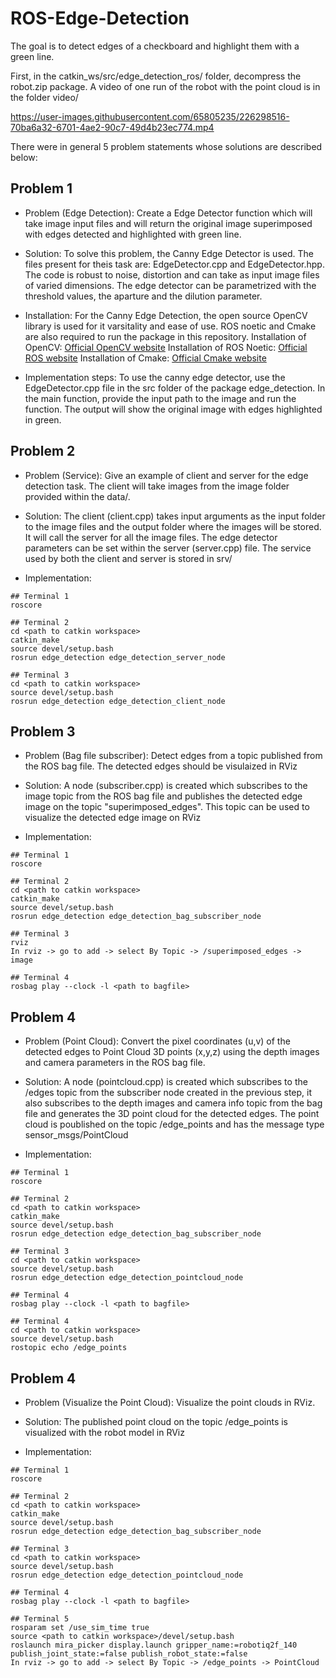# ROS-Edge-Detection

The goal is to detect edges of a checkboard and highlight them with a green line.

First, in the catkin_ws/src/edge_detection_ros/ folder, decompress the robot.zip package. A video of one run of the robot with the point cloud is in the folder video/



https://user-images.githubusercontent.com/65805235/226298516-70ba6a32-6701-4ae2-90c7-49d4b23ec774.mp4




There were in general 5 problem statements whose solutions are described below:

## Problem 1
* Problem (Edge Detection):
Create a Edge Detector function which will take image input files and will return the original image superimposed with edges detected and highlighted with green line.

* Solution:
To solve this problem, the Canny Edge Detector is used. The files present for theis task are: EdgeDetector.cpp and EdgeDetector.hpp. The code is robust to noise, distortion and can take as input image files of varied dimensions. The edge detector can be parametrized with the threshold values, the aparture and the dilution parameter.

* Installation:
For the Canny Edge Detection, the open source OpenCV library is used for it varsitality and ease of use. ROS noetic and Cmake are also required to run the package in this repository.
Installation of OpenCV: [Official OpenCV website](https://opencv.org/)
Installation of ROS Noetic: [Official ROS website](http://wiki.ros.org/noetic/Installation)
Installation of Cmake: [Official Cmake website](https://cmake.org/install/)

* Implementation steps:
To use the canny edge detector, use the EdgeDetector.cpp file in the src folder of the package edge_detection. In the main function, provide the input path to the image and run the function. The output will show the original image with edges highlighted in green.

## Problem 2
* Problem (Service):
Give an example of client and server for the edge detection task. The client will take images from the image folder provided within the data/.

* Solution:
The client (client.cpp) takes input arguments as the input folder to the image files and the output folder where the images will be stored. It will call the server for all the image files. The edge detector parameters can be set within the server (server.cpp) file. The service used by both the client and server is stored in srv/

* Implementation:
```
## Terminal 1
roscore

## Terminal 2
cd <path to catkin workspace>
catkin_make
source devel/setup.bash
rosrun edge_detection edge_detection_server_node

## Terminal 3
cd <path to catkin workspace>
source devel/setup.bash
rosrun edge_detection edge_detection_client_node
```

## Problem 3
* Problem (Bag file subscriber):
Detect edges from a topic published from the ROS bag file. The detected edges should be visulaized in RViz

* Solution:
A node (subscriber.cpp) is created which subscribes to the image topic from the ROS bag file and publishes the detected edge image on the topic "superimposed_edges". This topic can be used to visualize the detected edge image on RViz

* Implementation:
```
## Terminal 1
roscore

## Terminal 2
cd <path to catkin workspace>
catkin_make
source devel/setup.bash
rosrun edge_detection edge_detection_bag_subscriber_node

## Terminal 3
rviz
In rviz -> go to add -> select By Topic -> /superimposed_edges -> image 

## Terminal 4
rosbag play --clock -l <path to bagfile>
```

## Problem 4
* Problem (Point Cloud):
Convert the pixel coordinates (u,v) of the detected edges to Point Cloud 3D points (x,y,z) using the depth images and camera parameters in the ROS bag file.

* Solution:
A node (pointcloud.cpp) is created which subscribes to the /edges topic from the subscriber node created in the previous step, it also subscribes to the depth images and camera info topic from the bag file and generates the 3D point cloud for the detected edges. The point cloud is poublished on the topic /edge_points and has the message type sensor_msgs/PointCloud

* Implementation:
```
## Terminal 1
roscore

## Terminal 2
cd <path to catkin workspace>
catkin_make
source devel/setup.bash
rosrun edge_detection edge_detection_bag_subscriber_node

## Terminal 3
cd <path to catkin workspace>
source devel/setup.bash
rosrun edge_detection edge_detection_pointcloud_node

## Terminal 4
rosbag play --clock -l <path to bagfile>

## Terminal 4
cd <path to catkin workspace>
source devel/setup.bash
rostopic echo /edge_points
```

## Problem 4
* Problem (Visualize the Point Cloud):
Visualize the point clouds in RViz.

* Solution:
The published point cloud on the topic /edge_points is visualized with the robot model in RViz

* Implementation:
```
## Terminal 1
roscore

## Terminal 2
cd <path to catkin workspace>
catkin_make
source devel/setup.bash
rosrun edge_detection edge_detection_bag_subscriber_node

## Terminal 3
cd <path to catkin workspace>
source devel/setup.bash
rosrun edge_detection edge_detection_pointcloud_node

## Terminal 4
rosbag play --clock -l <path to bagfile>

## Terminal 5
rosparam set /use_sim_time true
source <path to catkin workspace>/devel/setup.bash
roslaunch mira_picker display.launch gripper_name:=robotiq2f_140 publish_joint_state:=false publish_robot_state:=false
In rviz -> go to add -> select By Topic -> /edge_points -> PointCloud 
```

